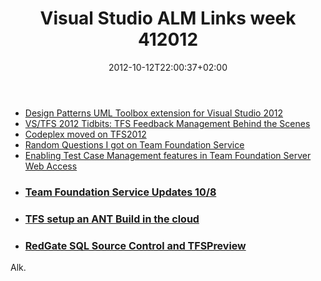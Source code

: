 ﻿---
title: "Visual Studio ALM Links week 412012"
description: ""
date: 2012-10-12T22:00:37+02:00
draft: false
tags: [Tfs]
categories: [Tfs]
---
- [Design Patterns UML Toolbox extension for Visual Studio 2012](http://blogs.msdn.com/b/visualstudiouk/archive/2012/10/07/design-patterns-uml-toolbox-extension-for-visual-studio-2012.aspx)
- [VS/TFS 2012 Tidbits: TFS Feedback Management Behind the Scenes](http://blogs.msdn.com/b/slange/archive/2012/10/04/vs-tfs-2012-tidbits-tfs-feedback-management-behind-the-scenes.aspx?utm_source=feedburner&amp;utm_medium=feed&amp;utm_campaign=Feed%3A+SteveLange+%28Steve+Lange%27s+MSDN+Blog%29)
- [Codeplex moved on TFS2012](http://blogs.msdn.com/b/codeplex/archive/2012/10/04/release-notes-for-10-04-2012.aspx)
- [Random Questions I got on Team Foundation Service](http://mattvsts.blogspot.it/2012/10/random-questions-i-got-on-team.html)
- [Enabling Test Case Management features in Team Foundation Server Web Access](http://blogs.msdn.com/b/visualstudioalm/archive/2012/10/08/enabling-test-case-management-features-in-team-foundation-server-web-access.aspx)
- ### [<font size="3">Team Foundation Service Updates 10/8</font>](https://tfspreview.com/en-us/home/news/2012/oct-8/)
- ### [<font size="3">TFS setup an ANT Build in the cloud</font>](https://tfspreview.com/en-us/learn/build/setup-ci-build-in-eclipse/)
- ### <font size="3"><a href="http://sqlblog.com/blogs/andy_leonard/archive/2012/10/08/redgate-sql-source-control-and-tfspreview.aspx">RedGate SQL Source Control and TFSPreview</a></font>

Alk.
